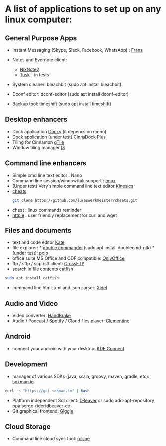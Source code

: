 # A list of applications to set up on any linux computer: 

General Purpose Apps
------------------
* Instant Messaging (Skype, Slack, Facebook, WhatsApp) : [Franz](http://meetfranz.com/)
* Notes and Evernote client: 
    * [NixNote2](http://nixnote.org/NixNote-Home/) 
    * [Tusk](https://github.com/klaussinani/tusk) - in tests

* System cleaner: bleachbit (sudo apt install bleachbit) 
* Dconf editor: dconf-editor (sudo apt install dconf-editor)
* Backup tool: timeshift (sudo apt install timeshift)

Desktop enhancers
------------------
* Dock application [Docky](https://launchpad.net/docky)  (it depends on mono) 
* Dock application (under test) [CinnaDock Plus](https://cinnamon-spices.linuxmint.com/extensions/view/35) 
* Tiling for Cinnamon [gTile](https://cinnamon-spices.linuxmint.com/extensions/view/21)
* Window tiling manager [I3](https://i3wm.org/)

Command line enhancers 
------------------
* Simple cmd line text editor : Nano
* Command line session/window/tab support : [tmux](https://github.com/rothgar/awesome-tmux/blob/master/README.md)
* (Under test) Very simple command line text editor [Kinesics](http://turtlewar.org/projects/editor/)
* [cheats](http://github.com/lucaswerkmeister/cheats)
   ```bash
   git clone https://github.com/lucaswerkmeister/cheats.git
   ```
* cheat : linux commands reminder
* [httpie](https://github.com/jakubroztocil/httpie) : user friendly replacement for curl and wget 

Files and documents
------------------------
* text and code editor [Kate](https://kate-editor.org/get-it/)
* file explorer: 
      * [double commander](http://doublecmd.sourceforge.net/) (sudo apt install doublecmd-gtk)
      * (under test): [polo](https://github.com/teejee2008/polo)
* office suite MS Office and ODF compatible: [OnlyOffice](https://www.onlyoffice.com/apps.aspx)
* ftp / sftp / scp /s3 client: [CrossFTP](http://www.crossftp.com/)
* search in file contents [catfish](http://www.twotoasts.de/index.php/catfish/) 
```bash 
sudo apt install catfish
```
* command line html, xml and json parser: [Xidel](http://www.videlibri.de/xidel.html)

Audio and Video
---------------------
* Video converter: [HandBrake](https://handbrake.fr/downloads.php)
* Audio / Podcast / Spotify / Cloud files player: [Clementine](https://www.clementine-player.org/downloads)

Android 
---------------
* connect your android with your desktop: [KDE Connect](https://community.kde.org/KDEConnect) 

Development
------------------------
* manager of various SDKs (java, scala, groovy, maven, gradle, etc): [sdkman.io](http://sdkman.io). 
```bash
curl -s "https://get.sdkman.io" | bash
```
* Platform independent Sql client: [DBeaver](https://dbeaver.jkiss.org/) or sudo add-apt-repository ppa:serge-rider/dbeaver-ce
* Git graphical frontend: [Giggle](https://wiki.gnome.org/Apps/giggle)

Cloud Storage 
------------------------
* Command line cloud sync tool: [rclone](https://rclone.org)


